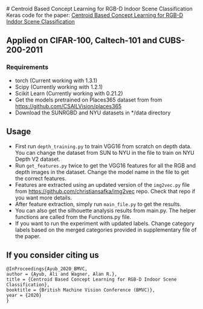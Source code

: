 ﻿
﻿# Centroid Based Concept Learning for RGB-D Indoor Scene Classification
Keras code for the paper: [Centroid Based Concept Learning for RGB-D Inddor Scene Classification](https://arxiv.org/abs/1911.00155) 
## Applied on CIFAR-100, Caltech-101 and CUBS-200-2011 

### Requirements
* torch (Current working with 1.3.1)
* Scipy (Currently working with 1.2.1)
* Scikit Learn (Currently working with 0.21.2)
* Get the models pretrained on Places365 dataset from from https://github.com/CSAILVision/places365
* Download the SUNRGBD and NYU datasets in */data directory
## Usage
* First run ```depth_training.py``` to train VGG16 from scratch on depth data. You can change the dataset from SUN to NYU in the file to train on NYU Depth V2 dataset.
* Run ```get_features.py``` twice to get the VGG16 features for all the RGB and depth images in the dataset. Change the model name in the file to get the correct features. 
* Features are extracted using an updated version of the ```img2vec.py``` file from https://github.com/christiansafka/img2vec repo. Check that repo if you want more details.
* After feature extraction, simply run ```main_file.py``` to get the results. 
* You can also get the silhouette analysis results from main.py. The helper functions are called from the Functions.py file.
* If you want to run the experiment with updated labels. Change category labels based on the merged categories provided in supplementary file of the paper.
## If you consider citing us
```
@InProceedings{Ayub_2020_BMVC,  
author = {Ayub, Ali and Wagner, Alan R.},  
title = {Centroid Based Concept Learning for RGB-D Indoor Scene Classification},  
booktitle = {British Machine Vision Conference (BMVC)},  
year = {2020}  
}
```
